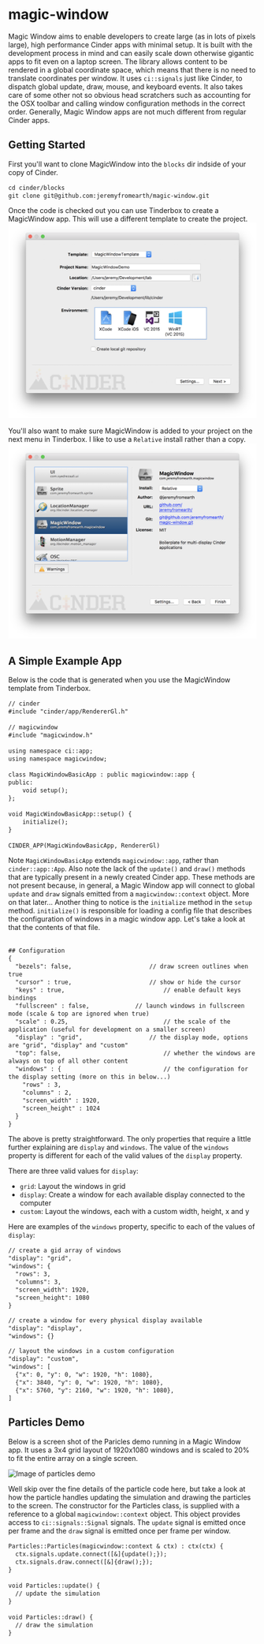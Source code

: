 # magic-window
Magic Window aims to enable developers to create large (as in lots of pixels large), high performance Cinder apps with minimal setup. It is built with the development process in mind and can easily scale down otherwise gigantic apps to fit even on a laptop screen. The library allows content to be rendered in a global coordinate space, which means that there is no need to translate coordinates per window. It uses `ci::signals` just like Cinder, to dispatch global update, draw, mouse, and keyboard events. It also takes care of some other not so obvious head scratchers such as accounting for the OSX toolbar and calling window configuration methods in the correct order. Generally, Magic Window apps are not much different from regular Cinder apps.

## Getting Started
First you'll want to clone MagicWindow into the `blocks` dir indside of your copy of Cinder.
```
cd cinder/blocks
git clone git@github.com:jeremyfromearth/magic-window.git
```

Once the code is checked out you can use Tinderbox to create a MagicWindow app. This will use a different template to create the project.
![Image of selecting Magic Window template](docs/images/tinderbox-magic-window.png)

You'll also want to make sure MagicWindow is added to your project on the next menu in Tinderbox. I like to use a `Relative` install rather than a copy.
![Image of linking Magic Window](docs/images/tinder-magic-window-install.png)

## A Simple Example App
Below is the code that is generated when you use the MagicWindow template from Tinderbox.
```
// cinder
#include "cinder/app/RendererGl.h"

// magicwindow
#include "magicwindow.h"

using namespace ci::app;
using namespace magicwindow;

class MagicWindowBasicApp : public magicwindow::app {
public:
    void setup();
};

void MagicWindowBasicApp::setup() {
    initialize();
}

CINDER_APP(MagicWindowBasicApp, RendererGl)
```
Note `MagicWindowBasicApp` extends `magicwindow::app`, rather than `cinder::app::App`. Also note the lack of the `update()` and `draw()` methods that are typically present in a newly created Cinder app. These methods are not present because, in general, a Magic Window app will connect to global `update` and `draw` signals emitted from a `magicwindow::context` object. More on that later... Another thing to notice is the `initialize` method in the `setup` method. `initialize()` is responsible for loading a config file that describes the configuration of windows in a magic window app. Let's take a look at that the contents of that file.
```

## Configuration
{
  "bezels": false, 						// draw screen outlines when true	
  "cursor" : true,						// show or hide the cursor
  "keys" : true,							// enable default keys bindings
  "fullscreen" : false,				// launch windows in fullscreen mode (scale & top are ignored when true)
  "scale" : 0.25,							// the scale of the application (useful for development on a smaller screen)
  "display" : "grid",					// the display mode, options are "grid", "display" and "custom"
  "top": false,								// whether the windows are always on top of all other content
  "windows" : {								// the configuration for the display setting (more on this in below...)
    "rows" : 3,
    "columns" : 2,
    "screen_width" : 1920,
    "screen_height" : 1024
  }
}
```
The above is pretty straightforward. The only properties that require a little further explaining are `display` and `windows`. The value of the `windows` property is different for each of the valid values of the `display` property. 

There are three valid values for `display`: 
 * `grid`: Layout the windows in grid
 * `display`: Create a window for each available display connected to the computer
 * `custom`: Layout the windows, each with a custom width, height, x and y
 
Here are examples of the `windows` property, specific to each of the values of `display`:
```
// create a gid array of windows
"display": "grid", 
"windows": {
  "rows": 3, 
  "columns": 3, 
  "screen_width": 1920, 
  "screen_height": 1080
}
``` 
```
// create a window for every physical display available
"display": "display", 
"windows": {}
``` 
```
// layout the windows in a custom configuration
"display": "custom", 
"windows": [
  {"x": 0, "y": 0, "w": 1920, "h": 1080}, 
  {"x": 3840, "y": 0, "w": 1920, "h": 1080}, 
  {"x": 5760, "y": 2160, "w": 1920, "h": 1080}, 
]
``` 

## Particles Demo
Below is a screen shot of the Paricles demo running in a Magic Window app. It uses a 3x4 grid layout of 1920x1080 windows and is scaled to 20% to fit the entire array on a single screen.

![Image of particles demo](docs/images/particle-demo.png)

Well skip over the fine details of the particle code here, but take a look at how the particle handles updating the simulation and drawing the particles to the screen. The constructor for the Particles class, is supplied with a reference to a global `magicwindow::context` object. This object provides access to `ci::signals::Signal` signals. The `update` signal is emitted once per frame and the `draw` signal is emitted once per frame per window. 

```
Particles::Particles(magicwindow::context & ctx) : ctx(ctx) {
  ctx.signals.update.connect([&]{update();});
  ctx.signals.draw.connect([&]{draw();});
}

void Particles::update() {
  // update the simulation
}

void Particles::draw() {
  // draw the simulation
}
```
